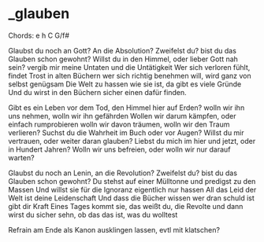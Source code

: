 # _glauben

Chords: e h C G/f#

Glaubst du noch an Gott? An die Absolution?
Zweifelst du? bist du das Glauben schon gewohnt?
Willst du in den Himmel, oder lieber Gott nah sein?
vergib mir meine Untaten und die Untätigkeit
Wer sich verloren fühlt, findet Trost in alten Büchern
wer sich richtig benehmen will, wird ganz von selbst genügsam
Die Welt zu hassen wie sie ist, da gibt es viele Gründe
Und du wirst in den Büchern sicher einen dafür finden.


Gibt es ein Leben vor dem Tod, den Himmel hier auf Erden?
wolln wir ihn uns nehmen, wolln wir ihn gefährden
Wollen wir darum kämpfen, oder einfach rumprobieren
wolln wir davon träumen, wolln wir den Traum verlieren?
Suchst du die Wahrheit im Buch oder vor Augen?
Willst du mir vertrauen, oder weiter daran glauben?
Liebst du mich im hier und jetzt, oder in Hundert Jahren?
Wolln wir uns befreien, oder wolln wir nur darauf warten?


Glaubst du noch an Lenin, an die Revolution?
Zweifelst du? bist du das Glauben schon gewohnt?
Du stehst auf einer Mülltonne und predigst zu den Massen
Und willst sie für die Ignoranz eigentlich nur hassen
All das Leid der Welt ist deine Leidenschaft
Und dass die Bücher wissen wer dran schuld ist gibt dir Kraft
Eines Tages kommt sie, das weißt du, die Revolte
und dann wirst du sicher sehn, ob das das ist, was du wolltest


Refrain am Ende als Kanon ausklingen lassen, evtl mit klatschen?
